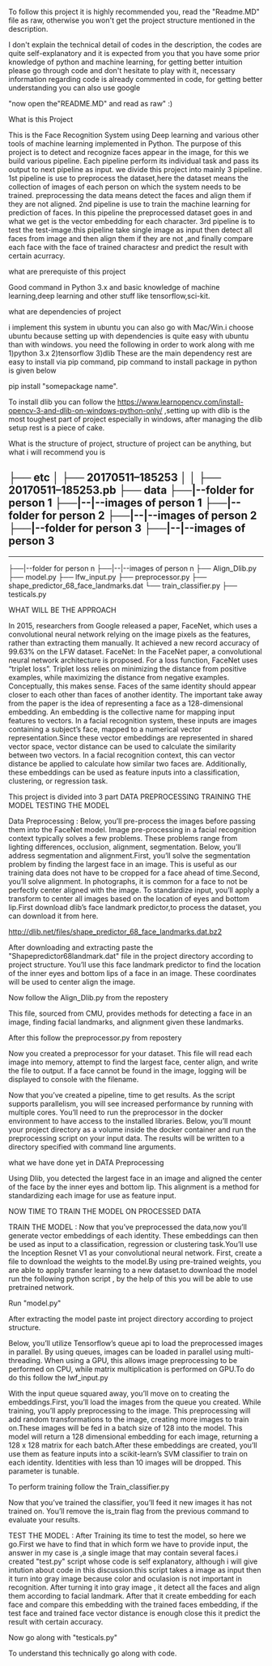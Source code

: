 To follow this project it is highly recommended you, read the "Readme.MD" file as raw, otherwise you won't get the project structure mentioned in the description.

I don't explain the technical detail of codes in the description, the codes are quite self-explanatory and it is expected from you that you have some prior knowledge of python and machine learning, for getting better intuition please go through code and don't hesitate to play with it, necessary information regarding code is already commented in code, for getting better understanding you can also use google


"now open the"README.MD" and read as raw" :)




What is this Project

This is the Face Recognition System using Deep learning and various other tools of machine learning implemented in Python.
The purpose of this project is to detect and recognize faces appear in the image, for this we build various pipeline. Each pipeline perform its individual task and pass its output to next pipeline as input. we divide this project into mainly 3 pipeline.
1st pipeline is use to preprocess the dataset,here the dataset means the collection of images of each person on which the system needs to be trained. preprocessing the data means detect the faces and align them if they are not aligned.
2nd pipeline is use to train the machine learning for prediction of faces. In this pipeline the preprocessed dataset goes in and what we get is the vector embedding for each character.
3rd pipeline is to test the test-image.this pipeline take single image as input then detect all faces from image and then align them if they are not ,and finally compare each face with the face of trained charactesr and predict the result with certain acurracy.

what are prerequiste of this project

Good command in Python 3.x and basic knowledge of machine learning,deep learning and other stuff like tensorflow,sci-kit.

what are dependencies of project

i implement this system in ubuntu you can also go with Mac/Win.i choose ubuntu because setting up with dependencies is quite easy with ubuntu than with windows.
you need the following in order to work along with me
1)python 3.x
2)tensorflow 
3)dlib
These are the main dependency rest are easy to install via pip command, pip command to install package in python is given below

pip install "somepackage name".

To install dlib you can follow the https://www.learnopencv.com/install-opencv-3-and-dlib-on-windows-python-only/
,setting up with dlib is the most toughest part of project especially in windows, after managing the dlib setup rest is a piece of cake.

What is the structure of project,
structure of project can be anything, but what i will recommend you is
    
   
├── etc
│ ├── 20170511–185253
│ │ ├── 20170511–185253.pb
├── data
├──|--folder for person 1
├──|--|--images of person 1
├──|--folder for person 2
├──|--|--images of person 2
├──|--folder for person 3
├──|--|--images of person 3
-------------------------
-------------------------
├──|--folder for person n
├──|--|--images of person n
├── Align_Dlib.py
├── model.py
├── lfw_input.py
├── preprocessor.py
├── shape_predictor_68_face_landmarks.dat
└── train_classifier.py
├── testicals.py

WHAT WILL BE THE APPROACH 

In 2015, researchers from Google released a paper, FaceNet, which uses a convolutional neural network relying on the image pixels as the features, rather than extracting them manually. It achieved a new record accuracy of 99.63% on the LFW dataset.
FaceNet: In the FaceNet paper, a convolutional neural network architecture is proposed. For a loss function, FaceNet uses “triplet loss”. Triplet loss relies on minimizing the distance from positive examples, while maximizing the distance from negative examples.
Conceptually, this makes sense. Faces of the same identity should appear closer to each other than faces of another identity.
The important take away from the paper is the idea of representing a face as a 128-dimensional embedding. An embedding is the collective name for mapping input features to vectors. In a facial recognition system, these inputs are images containing a subject’s face, mapped to a numerical vector representation.Since these vector embeddings are represented in shared vector space, vector distance can be used to calculate the similarity between two vectors. In a facial recognition context, this can vector distance be applied to calculate how similar two faces are. Additionally, these embeddings can be used as feature inputs into a classification, clustering, or regression task.

This project is divided into 3 part
    DATA PREPROCESSING
    TRAINING THE MODEL
    TESTING THE MODEL
    
Data Preprocessing : Below, you’ll pre-process the images before passing them into the FaceNet model. Image pre-processing in a facial recognition context typically solves a few problems. These problems range from lighting differences, occlusion, alignment, segmentation. Below, you’ll address segmentation and alignment.First, you’ll solve the segmentation problem by finding the largest face in an image. This is useful as our training data does not have to be cropped for a face ahead of time.Second, you’ll solve alignment. In photographs, it is common for a face to not be perfectly center aligned with the image. To standardize input, you’ll apply a transform to center all images based on the location of eyes and bottom lip.First download dlib’s face landmark predictor,to process the dataset, you can download it from here.

http://dlib.net/files/shape_predictor_68_face_landmarks.dat.bz2

After downloading and extracting paste the "Shapepredictor68landmark.dat" file in the project directory according to project structure. 
You’ll use this face landmark predictor to find the location of the inner eyes and bottom lips of a face in an image. These coordinates will be used to center align the image.

Now follow the Align_Dlib.py from the repostery

This file, sourced from CMU, provides methods for detecting a face in an image, finding facial landmarks, and alignment given these landmarks.

After this follow the preprocessor.py from repostery

Now you created a preprocessor for your dataset. This file will read each image into memory, attempt to find the largest face, center align, and write the file to output. If a face cannot be found in the image, logging will be displayed to console with the filename.

Now that you’ve created a pipeline, time to get results. As the script supports parallelism, you will see increased performance by running with multiple cores. You’ll need to run the preprocessor in the docker environment to have access to the installed libraries.
Below, you’ll mount your project directory as a volume inside the docker container and run the preprocessing script on your input data. The results will be written to a directory specified with command line arguments.

what we have done yet in DATA Preprocessing

Using Dlib, you detected the largest face in an image and aligned the center of the face by the inner eyes and bottom lip. This alignment is a method for standardizing each image for use as feature input.

NOW TIME TO TRAIN THE MODEL ON PROCESSED DATA

TRAIN THE MODEL : Now that you’ve preprocessed the data,now you’ll generate vector embeddings of each identity. These embeddings can then be used as input to a classification, regression or clustering task.You’ll use the Inception Resnet V1 as your convolutional neural network. First, create a file to download the weights to the model.By using pre-trained weights, you are able to apply transfer learning to a new dataset.to download the model run the following python script , by the help of this you will be able to use pretrained network.

Run "model.py"

After extracting the model paste int project directory according to project structure.

Below, you’ll utilize Tensorflow’s queue api to load the preprocessed images in parallel. By using queues, images can be loaded in parallel using multi-threading. When using a GPU, this allows image preprocessing to be performed on CPU, while matrix multiplication is performed on GPU.To do do this follow the lwf_input.py 

With the input queue squared away, you’ll move on to creating the embeddings.First, you’ll load the images from the queue you created. While training, you’ll apply preprocessing to the image. This preprocessing will add random transformations to the image, creating more images to train on.These images will be fed in a batch size of 128 into the model. This model will return a 128 dimensional embedding for each image, returning a 128 x 128 matrix for each batch.After these embeddings are created, you’ll use them as feature inputs into a scikit-learn’s SVM classifier to train on each identity. Identities with less than 10 images will be dropped. This parameter is tunable.

To perform training follow the Train_classifier.py 

Now that you’ve trained the classifier, you’ll feed it new images it has not trained on. You’ll remove the is_train flag from the previous command to evaluate your results.

TEST THE MODEL : After Training its time to test the model, so here we go.First we have to find that in which form we have to provide input, the answer in my case is ,a single image that may contain several faces.i created "test.py" script whose code is self explanatory, although i will give intution about code in this discussion.this script takes a image as input then it turn into gray image because color and oculasion is not important in recognition. After turning it into gray image , it detect all the faces and align them according to facial landmark. After that it create embedding for each face and compare this embedding with the trained faces embedding, if the test face and trained face vector distance is enough close this it predict the result with certain accuracy.

Now go along with "testicals.py"

To understand this technically go along with code.



 
